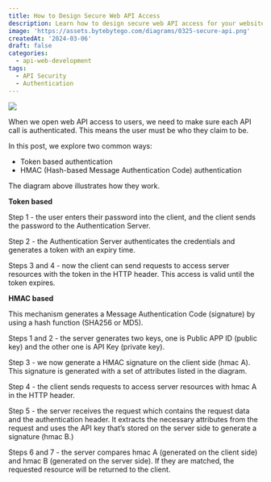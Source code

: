 ```yaml
---
title: How to Design Secure Web API Access
description: Learn how to design secure web API access for your website.
image: 'https://assets.bytebytego.com/diagrams/0325-secure-api.png'
createdAt: '2024-03-06'
draft: false
categories:
  - api-web-development
tags:
  - API Security
  - Authentication
---
```


![](https://assets.bytebytego.com/diagrams/0325-secure-api.png)

When we open web API access to users, we need to make sure each API call is authenticated. This means the user must be who they claim to be.

In this post, we explore two common ways:

*   Token based authentication
*   HMAC (Hash-based Message Authentication Code) authentication

The diagram above illustrates how they work.

**Token based**

Step 1 - the user enters their password into the client, and the client sends the password to the Authentication Server.

Step 2 - the Authentication Server authenticates the credentials and generates a token with an expiry time.

Steps 3 and 4 - now the client can send requests to access server resources with the token in the HTTP header. This access is valid until the token expires.

**HMAC based**

This mechanism generates a Message Authentication Code (signature) by using a hash function (SHA256 or MD5).

Steps 1 and 2 - the server generates two keys, one is Public APP ID (public key) and the other one is API Key (private key).

Step 3 - we now generate a HMAC signature on the client side (hmac A). This signature is generated with a set of attributes listed in the diagram.

Step 4 - the client sends requests to access server resources with hmac A in the HTTP header.

Step 5 - the server receives the request which contains the request data and the authentication header. It extracts the necessary attributes from the request and uses the API key that’s stored on the server side to generate a signature (hmac B.)

Steps 6 and 7 - the server compares hmac A (generated on the client side) and hmac B (generated on the server side). If they are matched, the requested resource will be returned to the client.
